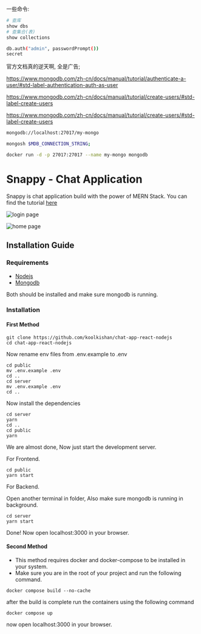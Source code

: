 

一些命令:
```sh
# 查库
show dbs
# 查集合(表)
show collections
```

```sh
db.auth("admin", passwordPrompt())
secret
```

官方文档真的逆天啊, 全是广告;

https://www.mongodb.com/zh-cn/docs/manual/tutorial/authenticate-a-user/#std-label-authentication-auth-as-user

https://www.mongodb.com/zh-cn/docs/manual/tutorial/create-users/#std-label-create-users

https://www.mongodb.com/zh-cn/docs/manual/tutorial/create-users/#std-label-create-users

```sh
mongodb://localhost:27017/my-mongo
```


```sh
mongosh $MDB_CONNECTION_STRING;    
```

```sh
docker run -d -p 27017:27017 --name my-mongo mongodb
```


# Snappy - Chat Application 
Snappy is chat application build with the power of MERN Stack. You can find the tutorial [here](https://www.youtube.com/watch?v=otaQKODEUFs)


![login page](./images/snappy_login.png)

![home page](./images/snappy.png)

## Installation Guide

### Requirements
- [Nodejs](https://nodejs.org/en/download)
- [Mongodb](https://www.mongodb.com/docs/manual/administration/install-community/)

Both should be installed and make sure mongodb is running.
### Installation

#### First Method
```shell
git clone https://github.com/koolkishan/chat-app-react-nodejs
cd chat-app-react-nodejs
```
Now rename env files from .env.example to .env
```shell
cd public
mv .env.example .env
cd ..
cd server
mv .env.example .env
cd ..
```

Now install the dependencies
```shell
cd server
yarn
cd ..
cd public
yarn
```
We are almost done, Now just start the development server.

For Frontend.
```shell
cd public
yarn start
```
For Backend.

Open another terminal in folder, Also make sure mongodb is running in background.
```shell
cd server
yarn start
```
Done! Now open localhost:3000 in your browser.

#### Second Method
- This method requires docker and docker-compose to be installed in your system.
- Make sure you are in the root of your project and run the following command.

```shell
docker compose build --no-cache
```
after the build is complete run the containers using the following command
```shell
docker compose up
```
now open localhost:3000 in your browser.